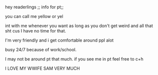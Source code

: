 hey readerlings ;; 
info for pt;;

you can call me yellow or yel

int with me whenever you want as long as you don't get weird and all that sht cus I have no time for that. 

I'm very friendly and i get comfortable around ppl alot

busy 24/7 because of work/school.

I may not be around pt that much. 
if you see me in pt feel free to c+h

I LOVE MY WWIFE SAM VERY MUCH 
